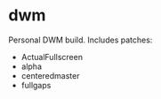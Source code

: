 # dwm

Personal DWM build. Includes patches:
* ActualFullscreen
* alpha
* centeredmaster
* fullgaps
